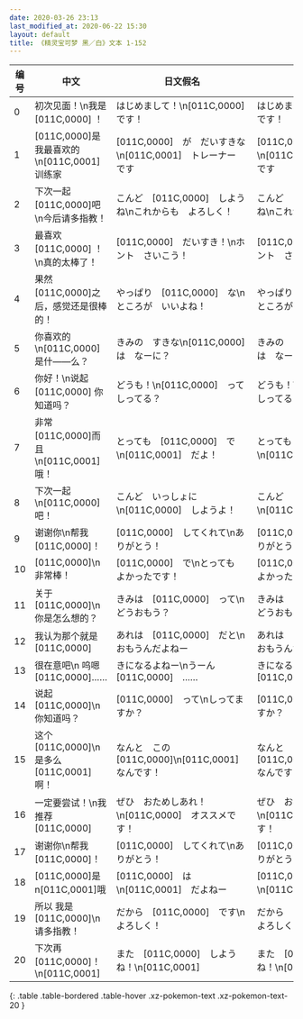 ```yaml
---
date: 2020-03-26 23:13
last_modified_at: 2020-06-22 15:30
layout: default
title: 《精灵宝可梦 黑／白》文本 1-152
---
```

| 编号 | 中文 | 日文假名 | 日文汉字 |
| ---- | ---- | ---- | --- |
| 0 | 初次见面！\n我是[011C,0000] ！ | はじめまして！\n[011C,0000]　です！ | はじめまして！\n[011C,0000]　です！ |
| 1 | [011C,0000]是我最喜欢的\n[011C,0001]训练家 | [011C,0000]　が　だいすきな\n[011C,0001]　トレーナー　です | [011C,0000]　が　だいすきな\n[011C,0001]　トレーナー　です |
| 2 | 下次一起[011C,0000]吧\n今后请多指教！ | こんど　[011C,0000]　しようね\nこれからも　よろしく！ | こんど　[011C,0000]　しようね\nこれからも　よろしく！ |
| 3 | 最喜欢[011C,0000] ！\n真的太棒了！ | [011C,0000]　だいすき！\nホント　さいこう！ | [011C,0000]　だいすき！\nホント　さいこう！ |
| 4 | 果然[011C,0000]之后，感觉还是很棒的！ | やっぱり　[011C,0000]　な\nところが　いいよね！ | やっぱり　[011C,0000]　な\nところが　いいよね！ |
| 5 | 你喜欢的\n[011C,0000]是什——么？ | きみの　すきな\n[011C,0000]　は　なーに？ | きみの　すきな\n[011C,0000]　は　なーに？ |
| 6 | 你好！\n说起[011C,0000] 你知道吗？ | どうも！\n[011C,0000]　って　しってる？ | どうも！\n[011C,0000]　って　しってる？ |
| 7 | 非常[011C,0000]而且\n[011C,0001]哦！ | とっても　[011C,0000]　で\n[011C,0001]　だよ！ | とっても　[011C,0000]　で\n[011C,0001]　だよ！ |
| 8 | 下次一起\n[011C,0000]吧！ | こんど　いっしょに\n[011C,0000]　しようよ！ | こんど　いっしょに\n[011C,0000]　しようよ！ |
| 9 | 谢谢你\n帮我[011C,0000]！ | [011C,0000]　してくれて\nありがとう！ | [011C,0000]　してくれて\nありがとう！ |
| 10 | [011C,0000]\n非常棒！ | [011C,0000]　で\nとっても　よかったです！ | [011C,0000]　で\nとっても　よかったです！ |
| 11 | 关于[011C,0000]\n你是怎么想的？ | きみは　[011C,0000]　って\nどうおもう？ | きみは　[011C,0000]　って\nどうおもう？ |
| 12 | 我认为那个就是[011C,0000] | あれは　[011C,0000]　だと\nおもうんだよねー | あれは　[011C,0000]　だと\nおもうんだよねー |
| 13 | 很在意吧\n 呜嗯 [011C,0000]…… | きになるよねー\nうーん　[011C,0000]　…… | きになるよねー\nうーん　[011C,0000]　…… |
| 14 | 说起[011C,0000]\n 你知道吗？ | [011C,0000]　って\nしってますか？ | [011C,0000]　って\nしってますか？ |
| 15 | 这个[011C,0000]\n是多么[011C,0001]啊！ | なんと　この　[011C,0000]\n[011C,0001]　なんです！ | なんと　この　[011C,0000]\n[011C,0001]　なんです！ |
| 16 | 一定要尝试！\n我推荐[011C,0000] | ぜひ　おためしあれ！\n[011C,0000]　オススメです！ | ぜひ　おためしあれ！\n[011C,0000]　オススメです！ |
| 17 | 谢谢你\n帮我[011C,0000]！ | [011C,0000]　してくれて\nありがとう！ | [011C,0000]　してくれて\nありがとう！ |
| 18 | [011C,0000]是n[011C,0001]哦 | [011C,0000]　は\n[011C,0001]　だよねー | [011C,0000]　は\n[011C,0001]　だよねー |
| 19 | 所以 我是[011C,0000]\n请多指教！ | だから　[011C,0000]　です\nよろしく！ | だから　[011C,0000]　です\nよろしく！ |
| 20 | 下次再[011C,0000]！\n[011C,0001] | また　[011C,0000]　しようね！\n[011C,0001] | また　[011C,0000]　しようね！\n[011C,0001] |
{: .table .table-bordered .table-hover .xz-pokemon-text .xz-pokemon-text-20 }